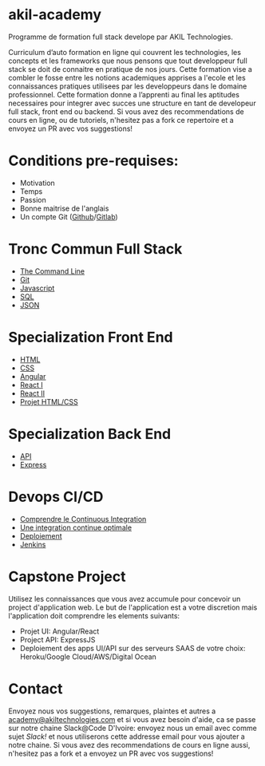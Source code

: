 # akil-academy
Programme de formation full stack develope par AKIL Technologies.

Curriculum d’auto formation en ligne qui couvrent les technologies, les concepts et les frameworks que nous pensons que tout developpeur full stack se doit de connaitre en pratique de nos jours. Cette formation vise a combler le fosse entre les notions academiques apprises a l'ecole et les connaissances pratiques utilisees par les developpeurs dans le domaine professionnel. Cette formation donne a l’apprenti au final les aptitudes necessaires pour integrer avec succes une structure en tant de developeur full stack, front end ou backend.
Si vous avez des recommendations de cours en ligne, ou de tutoriels, n'hesitez pas a fork ce repertoire et a envoyez un PR avec vos suggestions! 

# Conditions pre-requises:
- Motivation
- Temps
- Passion
- Bonne maitrise de l'anglais
- Un compte Git ([Github](https://www.github.com)/[Gitlab](https://www.gitlab.com))

# Tronc Commun Full Stack
- [The Command Line](https://www.codecademy.com/learn/learn-the-command-line)
- [Git](https://www.codecademy.com/learn/learn-git)
- [Javascript](https://www.codecademy.com/learn/introduction-to-javascript)
- [SQL](https://www.codecademy.com/learn/learn-sql)
- [JSON](https://www.alsacreations.com/article/lire/1675-json-stockage-leger-pratique-donnees-multitypes.html)

# Specialization Front End
- [HTML](https://www.codecademy.com/learn/learn-html)
- [CSS](https://www.codecademy.com/learn/learn-css)
- [Angular](https://angular.io/tutorial)
- [React I](https://www.codecademy.com/learn/react-101)
- [React II](https://www.codecademy.com/learn/react-102)
- [Projet HTML/CSS](https://www.codecademy.com/learn/make-a-website)

# Specialization Back End
- [API](https://openclassrooms.com/courses/utilisez-des-api-rest-dans-vos-projets-web/qu-est-ce-qu-une-api)
- [Express](https://www.codecademy.com/learn/learn-express)

# Devops CI/CD
- [Comprendre le Continuous Integration](http://blog.myagilepartner.fr/index.php/2017/01/05/quest-ce-que-le-continuous-delivery-et-continuous-deployment/)
- [Une integration continue optimale](https://promyze.com/organiser-code-integration-continue/)
- [Deploiement](https://www.codecademy.com/learn/deploy-a-website)
- [Jenkins](https://jenkins-le-guide-complet.github.io/)

# Capstone Project

Utilisez les connaissances que vous avez accumule pour concevoir un project d'application web. Le but de l'application est a votre discretion mais l'application doit comprendre les elements suivants:

 - Projet UI: Angular/React
 - Project API: ExpressJS
 - Deploiement des apps UI/API sur des serveurs SAAS de votre choix: Heroku/Google Cloud/AWS/Digital Ocean
 
# Contact
Envoyez nous vos suggestions, remarques, plaintes et autres a [academy@akiltechnologies.com](mailto:academy@akiltechnologies.com) et si vous avez besoin d'aide, ca se passe sur notre chaine Slack@Code D'Ivoire: envoyez nous un email avec comme sujet *Slack!* et nous utiliserons cette addresse email pour vous ajouter a notre chaine.
Si vous avez des recommendations de cours en ligne aussi, n'hesitez pas a fork et a envoyez un PR avec vos suggestions! 





